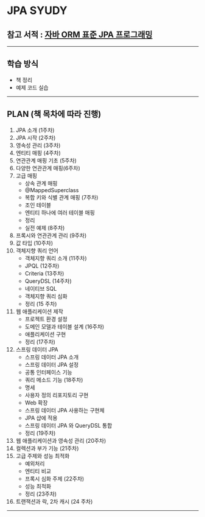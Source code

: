 # JPA SYUDY

## 참고 서적 : [자바 ORM 표준 JPA 프로그래밍](http://www.yes24.com/Product/Goods/19040233)

---

## 학습 방식

-   책 정리
-   예제 코드 실습

---

## PLAN (책 목차에 따라 진행)

1. JPA 소개 (1주차)
2. JPA 시작 (2주차)
3. 영속성 관리 (3주차)
4. 엔티티 매핑 (4주차)
5. 연관관계 매핑 기초 (5주차)
6. 다양한 연관관계 매핑(6주차)
7. 고급 매핑
    - 상속 관계 매핑
    - @MappedSuperclass
    - 복합 키와 식별 관계 매핑 (7주차)
    - 조인 테이블
    - 엔티티 하나에 여러 테이블 매핑
    - 정리
    - 실전 예제 (8주차)
8. 프록시와 연관관계 관리 (9주차)
9. 값 타입 (10주차)
10. 객체지향 쿼리 언어
    - 객체지향 쿼리 소개 (11주차)
    - JPQL (12주차)
    - Criteria (13주차)
    - QueryDSL (14주차)
    - 네이티브 SQL
    - 객체지향 쿼리 심화
    - 정리 (15 주차)
11. 웹 애플리케이션 제작
    - 프로젝트 환경 설정
    - 도메인 모델과 테이블 설계 (16주차)
    - 애플리케이션 구현
    - 정리 (17주차)
12. 스프링 데이터 JPA
    - 스프링 데이터 JPA 소개
    - 스프링 데이터 JPA 설정
    - 공통 인터페이스 기능
    - 쿼리 메소드 기능 (18주차)
    - 명세
    - 사용자 정의 리포지토리 구현
    - Web 확장
    - 스프링 데이터 JPA 사용하는 구현체
    - JPA 샵에 적용
    - 스프링 데이터 JPA 와 QueryDSL 통합
    - 정리 (19주차)
13. 웹 애플리케이션과 영속성 관리 (20주차)
14. 컬렉션과 부가 기능 (21주차)
15. 고급 주제와 성능 최적화
    - 예외처리
    - 엔티티 비교
    - 프록시 심화 주제 (22주차)
    - 성능 최적화
    - 정리 (23주차)
16. 트랜잭션과 락, 2차 캐시 (24 주차)

---
